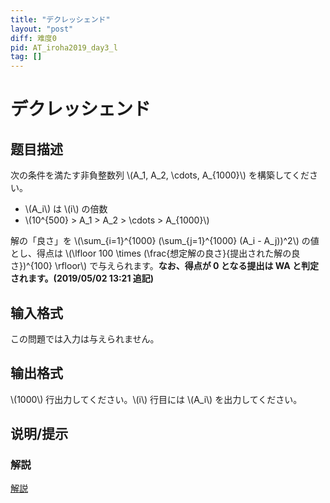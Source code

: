 ```yaml
---
title: "デクレッシェンド"
layout: "post"
diff: 难度0
pid: AT_iroha2019_day3_l
tag: []
---
```


# デクレッシェンド

## 题目描述

[problemUrl]: https://atcoder.jp/contests/iroha2019-day3/tasks/iroha2019_day3_l

次の条件を満たす非負整数列 \\(A\_1, A\_2, \\cdots, A\_{1000}\\) を構築してください。

- \\(A\_i\\) は \\(i\\) の倍数
- \\(10^{500} &gt; A\_1 &gt; A\_2 &gt; \\cdots &gt; A\_{1000}\\)

解の「良さ」を \\(\\sum\_{i=1}^{1000} (\\sum\_{j=1}^{1000} (A\_i - A\_j))^2\\) の値とし、得点は \\(\\lfloor 100 \\times (\\frac{想定解の良さ}{提出された解の良さ})^{100} \\rfloor\\) で与えられます。**なお、得点が 0 となる提出は WA と判定されます。(2019/05/02 13:21 追記)**

## 输入格式

この問題では入力は与えられません。

## 输出格式

\\(1000\\) 行出力してください。\\(i\\) 行目には \\(A\_i\\) を出力してください。

## 说明/提示

### 解説

 [解説](https://img.atcoder.jp/iroha2019-day3/editorial-L.pdf)

